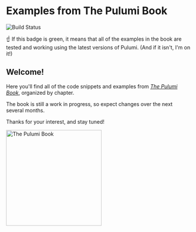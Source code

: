 # Examples from The Pulumi Book

![Build Status](https://github.com/thepulumibook/examples/actions/workflows/test.yml/badge.svg?branch=main)

:point_up: If this badge is green, it means that all of the examples in the book are tested and working using the latest versions of Pulumi. (And if it isn't, I'm on it!)

## Welcome!

Here you'll find all of the code snippets and examples from [_The Pulumi Book_](https://pulumibook.info), organized by chapter.

The book is still a work in progress, so expect changes over the next several months.

Thanks for your interest, and stay tuned!

<a href="https://pulumibook.info">
    <img width="260" alt="The Pulumi Book" src="https://user-images.githubusercontent.com/274700/124629560-6a6c1300-de36-11eb-94dc-f2a7b98b5f98.png">
</a>
